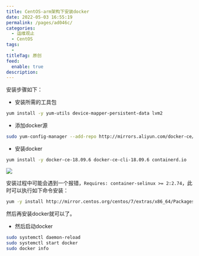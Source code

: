 ```yaml
---
title: CentOS-arm架构下安装docker
date: 2022-05-03 16:55:19
permalink: /pages/ad046c/
categories:
  - 运维观止
  - CentOS
tags:
  - 
titleTag: 原创
feed: 
  enable: true
description: 
---
```



安装步骤如下：

- 安装所需的工具包

```sh
yum install -y yum-utils device-mapper-persistent-data lvm2
```
- 添加docker源

```sh
sudo yum-config-manager --add-repo http://mirrors.aliyun.com/docker-ce/linux/centos/docker-ce.repo
```

- 安装docker

```sh
yum install -y docker-ce-18.09.6 docker-ce-cli-18.09.6 containerd.io
```

![](http://t.eryajf.net/imgs/2022/05/1cab6963969618be.jpg)

安装过程中可能会遇到一个报错，`Requires: container-selinux >= 2:2.74`，此时可以执行如下命令安装：

```sh
yum -y install http://mirror.centos.org/centos/7/extras/x86_64/Packages/container-selinux-2.107-3.el7.noarch.rpm
```

然后再安装docker就可以了。

- 然后启动docker

```sh
sudo systemctl daemon-reload
sudo systemctl start docker
sudo docker info
```